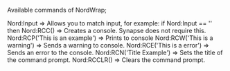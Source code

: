 Available commands of NordWrap;

Nord:Input => Allows you to match input, for example:
if Nord:Input == '' then
Nord:RCC() => Creates a console. Synapse does not require this.
Nord:RCP('This is an example') => Prints to console
Nord:RCW('This is a warning') => Sends a warning to console.
Nord:RCE('This is a error') => Sends an error to the console.
Nord:RCN('Title Example') => Sets the title of the command prompt.
Nord:RCCLR() => Clears the command prompt.
